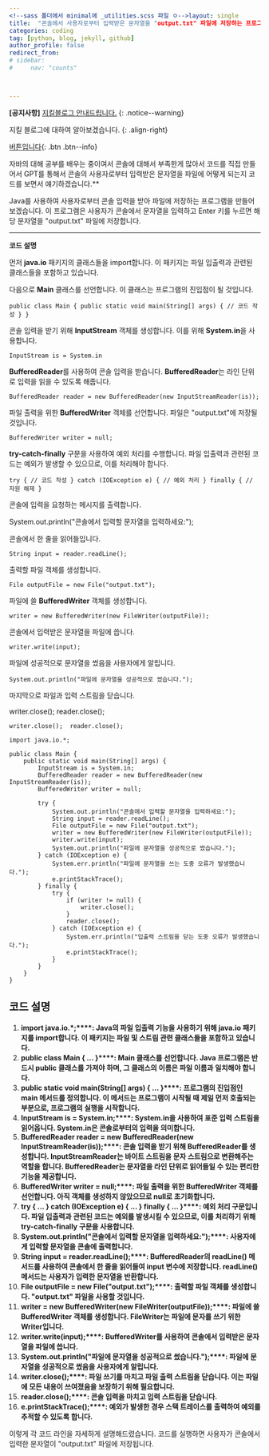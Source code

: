 ```yaml
---
<!--sass 폴더에서 minimal에 _utilities.scss 파일 ㅇ-->layout: single
title:  "콘솔에서 사용자로부터 입력받은 문자열을 "output.txt" 파일에 저장하는 프로그램 "
categories: coding
tag: [python, blog, jekyll, github]
author_profile: false
redirect_from:
# sidebar:
#     nav: "counts"



---
```


**[공지사항]** [지킬블로그 안내드립니다.](https://mmistakes.github.io/minimal-mistakes/docs/quick-start-guide/)
{: .notice--warning}

지킬 블로그에 대하여 알아보겠습니다.
{: .align-right}   
<!-- 오른쪽정렬 -->
[버튼입니다](https://google.com){: .btn .btn--info}





자바의 대해 공부를 배우는 중이여서  콘솔에 대해서 부족한게 많아서 코드를 직접 만들어서 GPT를 통해서 콘솔의 사용자로부터 입력받은 문자열을 파일에 어떻게 되는지 코드를 보면서 얘기하겠습니다.** 

Java를 사용하여 사용자로부터 콘솔 입력을 받아 파일에 저장하는 프로그램을 만들어보겠습니다. 이 프로그램은 사용자가 콘솔에서 문자열을 입력하고 Enter 키를 누르면 해당 문자열을 "output.txt" 파일에 저장합니다.

****

**코드 설명**

먼저 **java.io** 패키지의 클래스들을 import합니다. 이 패키지는 파일 입출력과 관련된 클래스들을 포함하고 있습니다.



다음으로 **Main** 클래스를 선언합니다. 이 클래스는 프로그램의 진입점이 될 것입니다.

```
public class Main { public static void main(String[] args) { // 코드 작성 } }
```

콘솔 입력을 받기 위해 **InputStream** 객체를 생성합니다. 이를 위해 **System.in**을 사용합니다.

```
InputStream is = System.in
```

**BufferedReader**를 사용하여 콘솔 입력을 받습니다. **BufferedReader**는 라인 단위로 입력을 읽을 수 있도록 해줍니다.

```
BufferedReader reader = new BufferedReader(new InputStreamReader(is));
```

파일 출력을 위한 **BufferedWriter** 객체를 선언합니다. 파일은 "output.txt"에 저장될 것입니다.

```
BufferedWriter writer = null;
```

**try-catch-finally** 구문을 사용하여 예외 처리를 수행합니다. 파일 입출력과 관련된 코드는 예외가 발생할 수 있으므로, 이를 처리해야 합니다.

```
try { // 코드 작성 } catch (IOException e) { // 예외 처리 } finally { // 자원 해제 }
```

콘솔에 입력을 요청하는 메시지를 출력합니다.

System.out.println("콘솔에서 입력할 문자열을 입력하세요:");

콘솔에서 한 줄을 읽어들입니다.

```
String input = reader.readLine();
```

출력할 파일 객체를 생성합니다.

```
File outputFile = new File("output.txt");
```

파일에 쓸 **BufferedWriter** 객체를 생성합니다.

```
writer = new BufferedWriter(new FileWriter(outputFile));
```

콘솔에서 입력받은 문자열을 파일에 씁니다.

```
writer.write(input);
```

파일에 성공적으로 문자열을 썼음을 사용자에게 알립니다.

```
System.out.println("파일에 문자열을 성공적으로 썼습니다.");
```



마지막으로 파일과 입력 스트림을 닫습니다.

writer.close();  reader.close();

```
writer.close();  reader.close();
```

```
import java.io.*;

public class Main {
    public static void main(String[] args) {
        InputStream is = System.in;
        BufferedReader reader = new BufferedReader(new InputStreamReader(is));
        BufferedWriter writer = null;

        try {
            System.out.println("콘솔에서 입력할 문자열을 입력하세요:");
            String input = reader.readLine();
            File outputFile = new File("output.txt");
            writer = new BufferedWriter(new FileWriter(outputFile));
            writer.write(input);
            System.out.println("파일에 문자열을 성공적으로 썼습니다.");
        } catch (IOException e) {
            System.err.println("파일에 문자열을 쓰는 도중 오류가 발생했습니다.");
            e.printStackTrace();
        } finally {
            try {
                if (writer != null) {
                    writer.close();
                }
                reader.close();
            } catch (IOException e) {
                System.err.println("입출력 스트림을 닫는 도중 오류가 발생했습니다.");
                e.printStackTrace();
            }
        }
    }
}
```

## 코드 설명

1. **import java.io.\*;****: Java의 파일 입출력 기능을 사용하기 위해 java.io 패키지를 import합니다. 이 패키지는 파일 및 스트림 관련 클래스들을 포함하고 있습니다.**
2. **public class Main { ... }****: Main 클래스를 선언합니다. Java 프로그램은 반드시 public 클래스를 가져야 하며, 그 클래스의 이름은 파일 이름과 일치해야 합니다.**
3. **public static void main(String[] args) { ... }****: 프로그램의 진입점인 main 메서드를 정의합니다. 이 메서드는 프로그램이 시작될 때 제일 먼저 호출되는 부분으로, 프로그램의 실행을 시작합니다.**
4. **InputStream is = System.in;****: System.in을 사용하여 표준 입력 스트림을 읽어옵니다. System.in은 콘솔로부터의 입력을 의미합니다.**
5. **BufferedReader reader = new BufferedReader(new InputStreamReader(is));****: 콘솔 입력을 받기 위해 BufferedReader를 생성합니다. InputStreamReader는 바이트 스트림을 문자 스트림으로 변환해주는 역할을 합니다. BufferedReader는 문자열을 라인 단위로 읽어들일 수 있는 편리한 기능을 제공합니다.**
6. **BufferedWriter writer = null;****: 파일 출력을 위한 BufferedWriter 객체를 선언합니다. 아직 객체를 생성하지 않았으므로 null로 초기화합니다.**
7. **try { ... } catch (IOException e) { ... } finally { ... }****: 예외 처리 구문입니다. 파일 입출력과 관련된 코드는 예외를 발생시킬 수 있으므로, 이를 처리하기 위해 try-catch-finally 구문을 사용합니다.**
8. **System.out.println("콘솔에서 입력할 문자열을 입력하세요:");****: 사용자에게 입력할 문자열을 콘솔에 출력합니다.**
9. **String input = reader.readLine();****: BufferedReader의 readLine() 메서드를 사용하여 콘솔에서 한 줄을 읽어들여 input 변수에 저장합니다. readLine() 메서드는 사용자가 입력한 문자열을 반환합니다.**
10. **File outputFile = new File("output.txt");****: 출력할 파일 객체를 생성합니다. "output.txt" 파일을 사용할 것입니다.**
11. **writer = new BufferedWriter(new FileWriter(outputFile));****: 파일에 쓸 BufferedWriter 객체를 생성합니다. FileWriter는 파일에 문자를 쓰기 위한 Writer입니다.**
12. **writer.write(input);****: BufferedWriter를 사용하여 콘솔에서 입력받은 문자열을 파일에 씁니다.**
13. **System.out.println("파일에 문자열을 성공적으로 썼습니다.");****: 파일에 문자열을 성공적으로 썼음을 사용자에게 알립니다.**
14. **writer.close();****: 파일 쓰기를 마치고 파일 출력 스트림을 닫습니다. 이는 파일에 모든 내용이 쓰여졌음을 보장하기 위해 필요합니다.**
15. **reader.close();****: 콘솔 입력을 마치고 입력 스트림을 닫습니다.**
16. **e.printStackTrace();****: 예외가 발생한 경우 스택 트레이스를 출력하여 예외를 추적할 수 있도록 합니다.**



이렇게 각 코드 라인을 자세하게 설명해드렸습니다. 코드를 실행하면 사용자가 콘솔에서 입력한 문자열이 "output.txt" 파일에 저장됩니다.